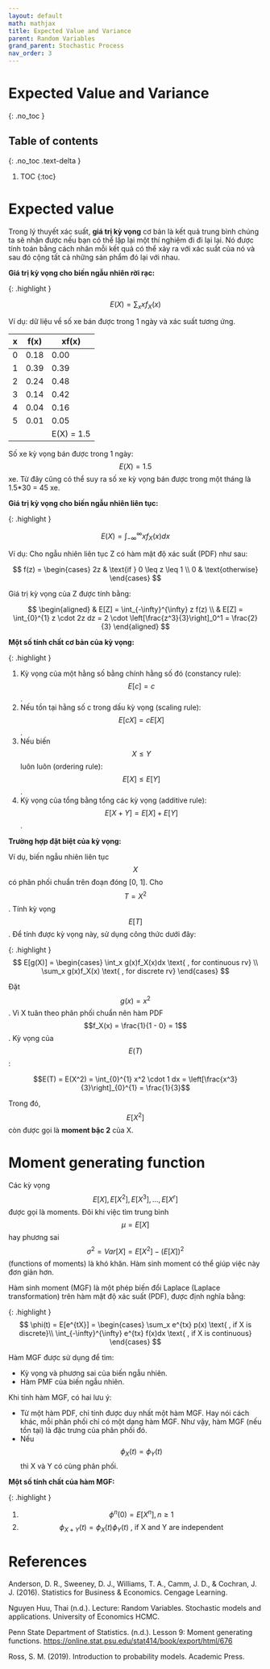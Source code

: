 ```yaml
---
layout: default
math: mathjax
title: Expected Value and Variance
parent: Random Variables
grand_parent: Stochastic Process
nav_order: 3
---
```


# Expected Value and Variance
{: .no_toc }

## Table of contents
{: .no_toc .text-delta }

1. TOC
{:toc}

# Expected value

Trong lý thuyết xác suất, **giá trị kỳ vọng** cơ bản là kết quả trung bình chúng ta sẽ nhận được nếu bạn có thể lặp lại một thí nghiệm đi đi lại lại. Nó được tính toán bằng cách nhân mỗi kết quả có thể xảy ra với xác suất của nó và sau đó cộng tất cả những sản phẩm đó lại với nhau.

**Giá trị kỳ vọng cho biến ngẫu nhiên rời rạc:**

{: .highlight }

$$
E(X) = \sum_x xf_X(x)
$$

Ví dụ: dữ liệu về số xe bán được trong 1 ngày và xác suất tương ứng.

| x | f(x) | xf(x) |
|---|------|-------|
| 0 | 0.18 | 0.00  |
| 1 | 0.39 | 0.39  |
| 2 | 0.24 | 0.48  |
| 3 | 0.14 | 0.42  |
| 4 | 0.04 | 0.16  |
| 5 | 0.01 | 0.05  |
|   |      |E(X) = 1.5|

Số xe kỳ vọng bán được trong 1 ngày: $$E(X) = 1.5$$ xe. Từ đây cũng có thể suy ra số xe kỳ vọng bán được trong một tháng là 1.5*30 = 45 xe.

**Giá trị kỳ vọng cho biến ngẫu nhiên liên tục:**

{: .highlight }

$$
E(X) = \int_{-\infty}^{\infty} xf_X(x)dx
$$

Ví dụ: Cho ngẫu nhiên liên tục Z có hàm mật độ xác suất (PDF) như sau:

$$ f(z) = \begin{cases} 
      2z & \text{if } 0 \leq z \leq 1 \\
      0 & \text{otherwise}
   \end{cases}
$$

Giá trị kỳ vọng của Z được tính bằng:

$$
\begin{aligned}
& E[Z] = \int_{-\infty}^{\infty} z f(z) \\
& E[Z] = \int_{0}^{1} z \cdot 2z dz = 2 \cdot \left[\frac{z^3}{3}\right]_0^1 = \frac{2}{3}
\end{aligned}
$$


**Một số tính chất cơ bản của kỳ vọng:**

{: .highlight }
1. Kỳ vọng của một hằng số bằng chính hằng số đó (constancy rule): $$E[c] = c$$.
2. Nếu tồn tại hằng số c trong dấu kỳ vọng (scaling rule): $$E[cX] = cE[X]$$.
3. Nếu biến $$X \le Y$$ luôn luôn (ordering rule): $$E[X] \le E[Y]$$.
4. Kỳ vọng của tổng bằng tổng các kỳ vọng (additive rule): $$E[X + Y] = E[X] + E[Y]$$.

**Trường hợp đặt biệt của kỳ vọng:**

Ví dụ, biến ngẫu nhiên liên tục $$X$$ có phân phối chuẩn trên đoạn đóng [0, 1]. Cho $$T = X^2$$. Tính kỳ vọng $$E[T]$$. Để tính được kỳ vọng này, sử dụng công thức dưới đây:

{: .highlight }
$$
E[g(X)] = \begin{cases}
\int_x g(x)f_X(x)dx \text{ , for continuous rv} \\
\sum_x g(x)f_X(x) \text{ , for discrete rv}
\end{cases}
$$

Đặt $$g(x) = x^2$$. Vì X tuân theo phân phối chuẩn nên hàm PDF $$f_X(x) = \frac{1}{1 - 0} = 1$$. Kỳ vọng của $$E(T)$$:


$$E(T) = E(X^2) = \int_{0}^{1} x^2 \cdot 1 dx = \left[\frac{x^3}{3}\right]_{0}^{1} = \frac{1}{3}$$

Trong đó, $$E[X^2]$$ còn được gọi là **moment bậc 2** của X.


# Moment generating function

Các kỳ vọng $$E[X], E[X^2], E[X^3], ..., E[X^r]$$ được gọi là moments. Đôi khi việc tìm trung bình $$\mu = E[X]$$ hay phương sai $$\sigma^2 = Var[X] = E[X^2] - (E[X])^2$$ (functions of moments) là khó khăn. Hàm sinh moment có thể giúp việc này đơn giản hơn.

Hàm sinh moment (MGF) là một phép biến đổi Laplace (Laplace transformation) trên hàm mật độ xác suất (PDF), được định nghĩa bằng:

{: .highlight }
$$
\phi(t) = E[e^{tX}] = \begin{cases}
\sum_x e^{tx} p(x) \text{ , if X is discrete}\\
\int_{-\infty}^{\infty} e^{tx} f(x)dx \text{ , if X is continuous}
\end{cases}
$$

Hàm MGF được sử dụng để tìm:
- Kỳ vọng và phương sai của biến ngẫu nhiên.
- Hàm PMF của biến ngẫu nhiên.


Khi tính hàm MGF, có hai lưu ý:
- Từ một hàm PDF, chỉ tính được duy nhất một hàm MGF. Hay nói cách khác, mỗi phân phối chỉ có một dạng hàm MGF. Như vậy, hàm MGF (nếu tồn tại) là đặc trưng của phân phối đó.
- Nếu $$\phi_X(t) = \phi_Y(t)$$ thì X và Y có cùng phân phối.

**Một số tính chất của hàm MGF:**

{: .highlight }

1. $$\phi^n(0) = E[X^n], n \ge 1$$
2. $$\phi_{X + Y}(t) = \phi_X(t)\phi_Y(t) \text{ , if X and Y are independent}$$

# References

Anderson, D. R., Sweeney, D. J., Williams, T. A., Camm, J. D., & Cochran, J. J. (2016). Statistics for Business & Economics. Cengage Learning.

Nguyen Huu, Thai (n.d.). Lecture: Random Variables. Stochastic models and applications. University of Economics HCMC.

Penn State Department of Statistics. (n.d.). Lesson 9: Moment generating functions. https://online.stat.psu.edu/stat414/book/export/html/676

Ross, S. M. (2019). Introduction to probability models. Academic Press.